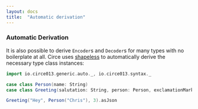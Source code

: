 ```yaml
---
layout: docs
title:  "Automatic derivation"
---
```


### Automatic Derivation

It is also possible to derive `Encoder`s and `Decoder`s for many types with no boilerplate at all. Circe uses [shapeless](https://github.com/milessabin/shapeless) to automatically derive the necessary type class instances:

```scala mdoc
import io.circe013.generic.auto._, io.circe013.syntax._

case class Person(name: String)
case class Greeting(salutation: String, person: Person, exclamationMarks: Int)

Greeting("Hey", Person("Chris"), 3).asJson
```
